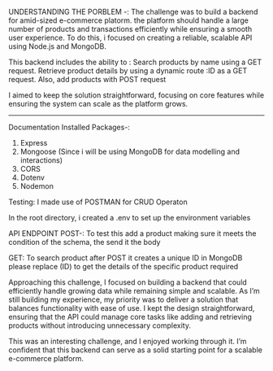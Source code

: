 UNDERSTANDING THE PORBLEM -:
The challenge was to build a backend for amid-sized e-commerce platorm. the platform should handle a large number of products and transactions efficiently while ensuring a smooth user experience. To do this, i focused on creating a reliable, scalable API using Node.js and MongoDB.

This backend includes the ability to :
Search products by name using a GET request.
Retrieve product details by using a dynamic route :ID as a GET request.
Also, add products with POST request

I aimed to keep the solution straightforward, focusing on core features while ensuring the system can scale as the platform grows.

---

Documentation
Installed Packages-:

1. Express
2. Mongoose (Since i will be using MongoDB for data modelling and interactions)
3. CORS
4. Dotenv
5. Nodemon

Testing:
I made use of POSTMAN for CRUD Operaton

In the root directory, i created a .env to set up the environment variables

API ENDPOINT
POST-: To test this add a product making sure it meets the condition of the schema, the send it the body

GET: To search product after POST it creates a unique ID in MongoDB please replace (ID) to get the details of the specific product required

Approaching this challenge, I focused on building a backend that could efficiently handle growing data while remaining simple and scalable. As I’m still building my experience, my priority was to deliver a solution that balances functionality with ease of use. I kept the design straightforward, ensuring that the API could manage core tasks like adding and retrieving products without introducing unnecessary complexity.

This was an interesting challenge, and I enjoyed working through it. I’m confident that this backend can serve as a solid starting point for a scalable e-commerce platform.

